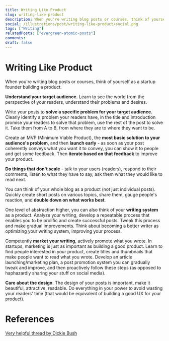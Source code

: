 ```yaml
---
title: Writing Like Product
slug: writing-like-product
description: When you're writing blog posts or courses, think of yourself as a startup founder building a product.
social: /illustrations/post/writing-like-product/social.png
tags: ["Writing"]
relatedPosts: ["evergreen-atomic-posts"]
comments: 
draft: false
---
```


<h1 className="h1-header orange">Writing Like Product</h1>

<!-- I find it helpful to think about writing posts as a startup founder building their product. -->

When you're writing blog posts or courses, think of yourself as a startup founder building a product.

**Understand your target audience.** Learn to see the world from the perspective of your readers, understand their problems and desires.

Write your posts to **solve a specific problem for your target audience.** Clearly identify a problem your readers have, in the title and introduction promise your readers to solve that problem, use the rest of the post to solve it. Take them from A to B, from where they are to where they want to be.

Create an MVP (Minimum Viable Product), the **most basic solution to your audience's problem**, and then **launch early** - as soon as your post coherently conveys what you want it to convey, you can show it to people and get some feedback. Then **iterate based on that feedback** to improve your product.

**Do things that don't scale** - talk to your users (readers), respond to their comments, listen to what they have to say, ask them what they would like to read next.

You can think of your whole blog as a product (not just individual posts). Quickly create short posts on various topics, share them, gauge people's reaction, and **double down on what works best**.

One level of abstraction higher, you can also think of your **writing system** as a product. Analyze your writing, develop a repeatable process that enables you to be prolific and create successful posts. Tweak this process and make gradual improvements. Think about becoming a better writer as optimizing your writing system, improving your process.

Competently **market your writing**, actively promote what you wrote. In startups, marketing is just as important as building a good product. Learn to find people interested in your product, create titles and thumbnails that make people want to read what you wrote. Develop an article launching/marketing plan, a post promotion system you can gradually tweak and improve, and then proactively follow these steps (as opposed to haphazardly sharing your stuff on social media).

**Care about the design**. The design of your posts is important, make it beautiful, attractive, readable. Do everything in your power to avoid wasting your readers' time (that would be equivalent of building a good UX for your product).

# References
[Very helpful thread by Dickie Bush](https://twitter.com/dickiebush/status/1384160201457037314)